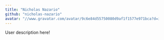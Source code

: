 ```yaml
---
title: "Nicholas Nazario"
github: "nicholas-nazario"
avatar: "//www.gravatar.com/avatar/9c6e84d55750080d9af1f1577e971bca?d=identicon"
---
```


User description here!
